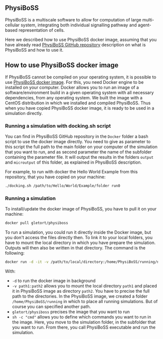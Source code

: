 ## PhysiBoSS

PhysiBoSS is a multiscale software to allow for computation of large multi-cellular system, integrating both individual signalling pathway and agent-based representation of cells.

Here we described how to use PhysiBoSS docker image, assuming that you have already read [PhysiBoSS GitHub repository](http://github.com/gletort/PhysiBoSS) description on what is PhysiBoSS and how to use it.

## How to use PhysiBoSS docker image

If PhysiBoSS cannot be compiled on your operating system, it is possible to use [PhysiBoSS docker image](http://hub.docker.com/r/gletort/physiboss).
For this, you need Docker engine to be installed on your computer.
Docker allows you to run an image of a software/environment build in a given operating system with all necessary dependencies, from any operating system.
We built the image with a CentOS distribution in which we installed and compiled PhysiBoSS.
Thus when you have copied PhysiBoSS docker image, it is ready to be used in a simulation directly.

### Running a simulation with docking.sh script
You can find in PhysiBoSS GitHub repository in the `Docker` folder a bash script to use the docker image directly.
You need to give as parameter to this script the full path to the main folder on your computer of the simulation that you want to run, and as second parameter the name of the subfolder containing the parameter file.
It will output the results in the folders `output` and `microutput` of this folder, as explained in PhysiBoSS description.

For example, to run with docker the Hello World Example from this repository, that you have copied on your machine:
~~~bash
./docking.sh /path/to/Hello/World/Example/folder run0
~~~


### Running a simulation
To install/update the docker image of PhysiBoSS, you have to pull it on your machine:
~~~bash 
docker pull gletort/physiboss
~~~

To run a simulation, you could run it directly inside the Docker image, but you don't access the files directly then.
To link it to your local folders, you have to mount the local directory in which you have prepare the simulation. Outputs will then also be written in that directory.
The command is the following:
~~~bash
docker run -d -it -v /path/to/local/directory:/home/PhysiBoSS/running/name_of_simulation gletort/physiboss sh -c "cd /home/PhysiBoSS/running/name_of_simulation/subfolder_of_simulation_to_run; /home/PhysiBoSS/bin/PhysiBoSS > docking.txt"
~~~

With:
* `-d` to run the docker image in background
* `-v path1:path2` allows you to mount the local directory `path1` and placed it in PhysiBoSS image as directory `path2`. 
	You have to precise the full path to the directories. 
	In the PhysiBoSS image, we created a folder `/home/PhysiBoSS/running` in which to place all running simulations. But of course you can specified another path.
* `gletort/physiboss` precises the image that you want to run
* `sh -c "cmd"` allows you to define which commands you want to run in the image. 
	Here, you move to the simulation folder, in the subfolder that you want to run. From there, you call PhysiBoSS executable and run the simulation.  
